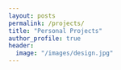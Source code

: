 ```yaml
---
layout: posts
permalink: /projects/
title: "Personal Projects"
author_profile: true
header:
  image: "/images/design.jpg"
---
```



